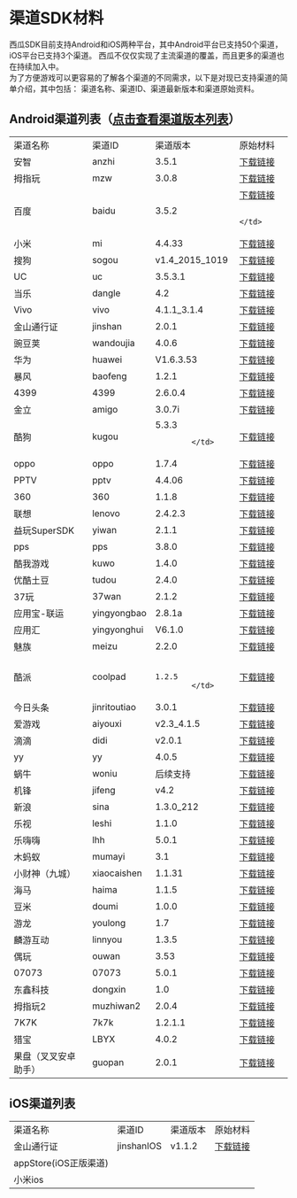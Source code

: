 # 渠道SDK材料


西瓜SDK目前支持Android和iOS两种平台，其中Android平台已支持50个渠道，iOS平台已支持3个渠道。
西瓜不仅仅实现了主流渠道的覆盖，而且更多的渠道也在持续加入中。  
为了方便游戏可以更容易的了解各个渠道的不同需求，以下是对现已支持渠道的简单介绍，其中包括：
渠道名称、渠道ID、渠道最新版本和渠道原始资料。  


## Android渠道列表（<a href = "http://console.xgsdk.com/channellist.html" target="_blank">点击查看渠道版本列表</a>）

<table >
<tr>
<td>
				渠道名称
			</td>
<td>
				渠道ID
			</td>
<td>
				渠道版本
			</td>
<td>
				原始材料
			</td>
</tr>
<tr>
<td>
				安智
			</td>
<td>
				anzhi
			</td>
<td>
				3.5.1
			</td>
<td>
				<a href="http://doc.xgsdk.com/files/channels/anzhi/2.0/asnzhi3.5/安智SDK开发包(1).zip">下载链接</a>
			</td>
</tr>
<tr>
<td>
				拇指玩
			</td>
<td>
				mzw
			</td>
<td>
				3.0.8
			</td>
<!--
<td>
				<a href="http://doc.xgsdk.com/guide/?p=205">打开</a>
			</td>
<td>
				无
			</td>
<td>
				<a href="http://doc.xgsdk.com/files/channels/muzhiwan/1.1/%e6%8b%87%e6%8c%87%e7%8e%a9Android%e6%b8%b8%e6%88%8f%e6%b5%8b%e8%af%95%e7%94%a8%e4%be%8b.xls">下载链接</a>
			</td>
      -->
<td>
				<a href="http://doc.xgsdk.com/files/channels/muzhiwan/2.0/V2.1.1/v3.0.8/拇指玩网游SDK3.0.8_201511171800.zip">下载链接</a>
			</td>
</tr>
<tr>
<td>
				百度
			</td>
<td>
				baidu
			</td>
      <!--
<td>
				1.1
			</td>
      -->
<td>
				3.5.2
			</td>
<!--
<td>
				<a href="http://doc.xgsdk.com/guide/index.php/2015/05/10/baidu313/">打开</a>
			</td>
<td>
				<a href="http://doc.xgsdk.com/files/channels/baidu/1.1/BaiduLogo.zip">下载链接</a>
			</td>
<td>
				<a href="http://doc.xgsdk.com/files/channels/baidu/1.1/BaiduChecklist.xlsx">下载链接</a>
			</td>
      -->
<td>
				<a href="http://doc.xgsdk.com/files/channels/baidu/2.0/SDK最新版.rar">下载链接</a>

			</td>

</tr>
<tr>
<td>
				小米
			</td>
<td>
				mi
			</td>
<!--
<td>
				1.2_4.3.4
			</td>
      -->
<td>
				4.4.33
			</td>
<!--
<td>
				<a href="http://doc.xgsdk.com/guide/index.php/2015/05/10/223/">打开</a>
			</td>
<td>
				无
			</td>
<td>
				<a href="http://doc.xgsdk.com/files/channels/mi/1.1/%d0%a1%c3%d7%c7%fe%b5%c0%d7%d4%bc%ec%b9%e6%b7%b6.xlsx">下载链接</a>
			</td>
      -->
<td>
				<a href="http://doc.xgsdk.com/files/channels/mi/2.0/小米SDKservice最新.rar">下载链接</a>
			</td>
</tr>
<tr>
<td>
				搜狗
			</td>
<td>
				sogou
			</td>
<!--
<td>
				1.1
			</td>
      -->
<td>
				v1.4_2015_1019
			</td>
<!--
<td>
				<a href="http://doc.xgsdk.com/files/channels/sogou/1.1/%c7%fe%b5%c0%ca%b5%cf%d6%cb%b5%c3%f7.docx">打开</a>
			</td>
<td>
				<a href="http://doc.xgsdk.com/files/channels/sogou/1.1/%cb%d1%b9%b7%d0%c2%b0%e6%bd%c7%b1%ea%ba%cd%c9%c1%c6%c1.rar">下载链接</a>
			</td>
<td>
				<a href="http://doc.xgsdk.com/files/channels/sogou/1.1/搜狗手游SDK自测文档.xlsx">下载链接</a>
			</td>
      -->
<td>
				<a href="http://doc.xgsdk.com/files/channels/sogou/2.0/1.4_2015_0818/sogou_game_sdk.rar">下载链接</a>
			</td>
</tr>
<tr>
<td>
				UC
			</td>
<td>
				uc
			</td>
<!--
<td>
				1.1
			</td>
      -->
<td>
				3.5.3.1
			</td>
<!--
<td>
				<a href="http://doc.xgsdk.com/guide/index.php/2015/05/10/264/">打开</a>
			</td>
<td>
				<a href="http://doc.xgsdk.com/files/channels/uc/1.1.1/UCLOGO及使用说明.zip">下载链接</a>
			</td>
<td>
				<a href="http://doc.xgsdk.com/files/channels/uc/1.1.1/UcChecklist.xlsx">下载链接</a>
			</td>
      -->

<td>
				<a href="http://doc.xgsdk.com/files/channels/uc/2.0/3.5.3.1/UCSDK_Android.rar">下载链接</a>
			</td>
</tr>
<tr>
<td>
				当乐
			</td>
<td>
				dangle
			</td>
<!--
<td>
				1.1
			</td>
      -->
<td>
				4.2
			</td>
<!--
<td>
				<a href="http://doc.xgsdk.com/guide/index.php/2015/05/11/340/">打开</a>
			</td>
<td>
				<a href="http://doc.xgsdk.com/files/channels/dangle/1.1.1/当乐Logo及使用说明.zip">下载链接</a>
			</td>
<td>
				<a href="http://doc.xgsdk.com/files/channels/dangle/1.1.1/安卓平台SDK4.0.3测试点用例.xls">下载链接</a>
			</td>
      -->
<td>
				<a href="http://doc.xgsdk.com/files/channels/dangle/2.0/4.2/downjoy_android_sdk4.2_150924_1.zip">下载链接</a>
			</td>
</tr>
<tr>
<td>
				Vivo
			</td>
<td>
				vivo
			</td>
<!--
<td>
				1.1
			</td>
      -->
<td>
				4.1.1_3.1.4
			</td>
<!--
<td>
				<a href="http://doc.xgsdk.com/guide/index.php/2015/05/11/vivo_138_301/">打开</a>
			</td>
<td>
				无
			</td>
<td>
				<a href="http://doc.xgsdk.com/files/channels/vivo/1.1/VivoChecklist.xlsx">下载链接</a>
			</td>
      -->
<td>
				<a href="http://doc.xgsdk.com/files/channels/vivo/2.0/4.1.1_3.1.4/4.1.1_3.1.4.zip">下载链接</a>
			</td>
</tr>
<tr>
<td>
				金山通行证
			</td>
<td>
				jinshan
			</td>
<!--
<td>
				1.3
			</td>
      -->
<td>
				2.0.1
			</td>
<!--
<td>
				<a href="http://doc.xgsdk.com/files/channels/jinshan/2.0/1.1.2-2_0924/KINGSOFT_SDK_ANDROID_1.1.2-2_0924.zip">打开</a>
			</td>
<td>
				无
			</td>
<td>
				无
			</td>
      -->
<td>
				<a href="http://doc.xgsdk.com/files/channels/jinshan/2.0/KINGSOFT_SDK_ANDROID_最新版.zip">下载链接</a>
			</td>
</tr>
<tr>
<td>
				豌豆荚
			</td>
<td>
				wandoujia
			</td>
<!--
<td>
				1.3
			</td>
      -->
<td>
				4.0.6
			</td>
<!--
<td>
				<a href="http://doc.xgsdk.com/guide/index.php/2015/05/11/wandoujia_notes">打开</a>
			</td>
<td>
				无
			</td>
<td>
				<a href="http://doc.xgsdk.com/files/channels/wandoujia/1.1/%c7%fe%b5%c0%d7%d4%bc%ec%b9%e6%b7%b6-%cd%e3%b6%b9%bc%d4.xls">下载链接</a>
			</td>
      -->
<td>
				<a href="http://doc.xgsdk.com/files/channels/wandoujia/2.0/wdj-game-sdk-最新版.zip">下载链接</a>
			</td>
</tr>
<tr>
<td>
				华为
			</td>
<td>
				huawei
			</td>
<!--
<td>
				1.1
			</td>
      -->
<td>
				V1.6.3.53
			</td>
<!--
<td>
				<a href="http://doc.xgsdk.com/files/channels/iOS/itools/1.1/渠道实现说明.docx">打开</a>
			</td>
<td>
				无
			</td>
<td>
				<a href="http://doc.xgsdk.com/files/channels/huawei/1.1/%e5%8d%8e%e4%b8%ba%e6%b8%b8%e6%88%8f%e4%b8%ad%e5%bf%83SDK%e6%b5%8b%e8%af%95%e7%94%a8%e4%be%8b--%e5%9f%ba%e6%9c%ac%e5%8a%9f%e8%83%bd.xlsx">下载链接</a>
			</td>
      -->
<td>
				<a href="http://doc.xgsdk.com/files/channels/huawei/2.0/v1.6.3.53/HW华为游戏中心SDK_v1.6.3.53.zip">下载链接</a>
			</td>
</tr>
<tr>
<td>
				暴风
			</td>
<td>
				baofeng
			</td>
<!--
<td>
				1.3
			</td>
      -->
<td>
				1.2.1
			</td>
<!--
<td>
				<a href="http://doc.xgsdk.com/guide/index.php/2015/05/12/baofeng/">打开</a>
			</td>
<td>
				<a href="http://doc.xgsdk.com/files/channels/baofeng/1.1.1/BaofengLogo.zip">下载链接</a>
			</td>
<td>
				<a href="http://doc.xgsdk.com/files/channels/baofeng/1.1/BaofengChecklist.xlsx">收集中</a>
			</td>
      -->
<td>
				<a href="http://doc.xgsdk.com/files/channels/baofeng/2.0/1.2.1/暴风游戏SDK_v1.2.1(2015-09-18).zip">下载链接</a>
			</td>
</tr>
<tr>
<td>
				4399
			</td>
<td>
				4399
			</td>
<!--
<td>
				1.1_2.4.2.1
			</td>
      -->

<td>
				2.6.0.4
			</td>
<!--
<td>
				<a href="http://doc.xgsdk.com/guide/index.php/2015/05/13/4399/">打开</a>
			</td>
<td>
				<a href="http://doc.xgsdk.com/files/channels/4399/1.1/4399Logo.zip">下载链接</a>
			</td>
<td>
				<a href="http://doc.xgsdk.com/files/channels/4399/1.1/4399checklist_20150506.zip">下载链接</a>
			</td>
      -->
<td>
				<a href="http://doc.xgsdk.com/files/channels/4399/2.0/v2.5.0.0/4399PaySDK&DemoNew.rar">下载链接</a>
			</td>
</tr>
<tr>
<td>
				金立
			</td>
<td>
				amigo
			</td>
<!--
<td>
				1.1.1
			</td>
      -->
<td>
				3.0.7i
			</td>
<!--
<td>
				<a href="http://doc.xgsdk.com/guide/index.php/2015/05/14/amigo/">打开</a>
			</td>
<td>
				<a href="http://doc.xgsdk.com/files/channels/jingli/1.1.1/amigoLogo.zip">下载链接</a>
			</td>
<td>
				<a href="http://doc.xgsdk.com/files/channels/jingli/1.1.1/jinglichecklist.xls">下载链接</a>
			</td>
      -->
<td>
				<a href="http://doc.xgsdk.com/files/channels/jingli/2.0/3.0.5.b/【金立】Amigo Play SDK  3.0.5.b.rar">下载链接</a>
			</td>
</tr>
<tr>
<td>
				酷狗
			</td>
<td>
				kugou
			</td>
<!--
<td>
				1.1
			</td>
      -->
<td>
				5.3.3

			</td>
<!--
<td>
				<a href="http://doc.xgsdk.com/guide/index.php/2015/05/15/kugou/">打开</a>
			</td>
<td>
				无
			</td>
<td>
				<a href="http://doc.xgsdk.com/files/channels/kugou/1.1/酷狗游戏充值SDK上线前用例.xlsx">下载链接</a>
			</td>
      -->
<td>
				<a href="http://doc.xgsdk.com/files/channels/kugou/2.0/v5.3.1/酷狗手游SDK5.3.1发布包.zip">下载链接</a>
			</td>
</tr>
<tr>
<td>
				oppo
			</td>
<td>
				oppo
			</td>
<!--
<td>
				1.1
			</td>
      -->
<td>
				1.7.4
			</td>
<!--
<td>
				<a href="http://doc.xgsdk.com/guide/index.php/2015/05/19/634/">打开</a>
			</td>
<td>
				无
			</td>
<td>
				<a href="http://doc.xgsdk.com/files/channels/oppo/1.1/OppoChecklist.xlsx">下载链接</a>
			</td>
      -->
<td>
				<a href="http://doc.xgsdk.com/files/channels/oppo/2.0/release_1.7.4_20150909/OPPO游戏中心SDK_release_1.7.4_20150909.zip">下载链接</a>
			</td>
</tr>
<tr>
<td>
				PPTV
			</td>
<td>
				pptv
			</td>
<!--
<td>
				1.1
			</td>
      -->
<td>
				4.4.06
			</td>
<!--
<td>
				<a href="http://doc.xgsdk.com/guide/index.php/2015/05/15/pptv/">打开</a>
			</td>
<td>
				<a href="http://doc.xgsdk.com/files/channels/pptv/1.1.1/ICON+LOGO.zip">下载链接</a>
			</td>
<td>
				<a href="http://doc.xgsdk.com/files/channels/pptv/1.1/PptvChecklist.xlsx">下载链接</a>
			</td>
      -->
<td>
				<a href="http://doc.xgsdk.com/files/channels/pptv/2.0/V4.4.06.150922/PPTVVasSdk_V4.4.06.150922_Release.rar">下载链接</a>
			</td>
</tr>
<tr>
<td>
				360
			</td>
<td>
				360
			</td>
<!--
<td>
				1.1
			</td>
      -->
<td>
				1.1.8
			</td>
<!--
<td>
				<a href="http://doc.xgsdk.com/guide/index.php/2015/05/14/">打开</a>
			</td>
<td>
				无
			</td>
<td>
				<a href="http://doc.xgsdk.com/files/channels/360/1.1.1/社交带支付SDK测试用例.xlsx">下载链接</a>
			</td>
      -->
<td>
				<a href="http://doc.xgsdk.com/files/channels/360/2.0/1.1.8/360_1.1.8_402.zip">下载链接</a>
			</td>
</tr>
<tr>
<td>
				联想
			</td>
<td>
				lenovo
			</td>
<!--
<td>
				1.3
			</td>
      -->
<td>
				2.4.2.3
			</td>
<!--
<td>
				<a href=" http://doc.xgsdk.com/guide/index.php/2015/05/15/lenovo/">打开</a>
			</td>
<td>
				<a href="http://doc.xgsdk.com/files/channels/lenovo/1.3/游戏图标角标.zip">下载链接</a>
			</td>
<td>
				<a href="http://doc.xgsdk.com/files/channels/lenovo/1.1/LenovChecklist-v2.3.xlsx">下载链接</a>
			</td>
      -->
<td>
				<a href="http://doc.xgsdk.com/files/channels/lenovo/2.0/2.4.2.3/联想手机游戏SDK-V2.4.2.3_20151104.zip">下载链接</a>
			</td>
</tr>
<tr>
<td>
				益玩SuperSDK
			</td>
<td>
				yiwan
			</td>
<!--
<td>
				1.1
			</td>
      -->
<td>
				2.1.1
			</td>
<!--
<td>
				<a href="http://doc.xgsdk.com/guide/index.php/2015/05/16/yiwan/">打开</a>
			</td>
<td>
				<a href="http://doc.xgsdk.com/files/channels/yiwan/1.1.1/YiwanLogo.zip">下载链接</a>
			</td>
<td>
				<a href="http://doc.xgsdk.com/files/channels/yiwan/1.1.1/YiwanCheckTools.zip">下载链接</a>
			</td>
      -->
<td>
				<a href="http://doc.xgsdk.com/files/channels/yiwan/2.0/2.1.1/益玩_SuperSdk_v2.1.1.rar">下载链接</a>
			</td>
</tr>
<tr>
<td>
				pps
			</td>
<td>
				pps
			</td>
<!--
<td>
				1.1
			</td>
      -->
<td>
				3.8.0
			</td>
<!--
<td>
				<a href="http://doc.xgsdk.com/guide/index.php/2015/05/19/627/">打开</a>
			</td>
<td>
				<a href="http://doc.xgsdk.com/files/channels/pps/1.1/pps角标横竖启动页.zip">下载链接</a>
			</td>
<td>
				<a href="http://doc.xgsdk.com/files/channels/pps/1.1.1/自测.zip">下载链接</a>
			</td>
      -->
<td>
				<a href="http://doc.xgsdk.com/files/channels/pps/2.0/3.8.0/PPS-Android-Platform-SDK v3.8.0.zip">下载链接</a>
			</td>
</tr>
<tr>
<td>
				酷我游戏
			</td>
<td>
				kuwo
			</td>
<!--
<td>
				1.1
			</td>
      -->
<td>
				1.4.0
			</td>
<!--
<td>
				<a href="http://doc.xgsdk.com/guide/index.php/2015/05/19/kuwo/">打开</a>
			</td>
<td>
				<a href="http://doc.xgsdk.com/files/channels/kuwo/1.1/KuwoLogo.rar">下载链接</a>
			</td>
<td>
				<a href="http://doc.xgsdk.com/files/channels/kuwo/1.1/KuwoChecklist.xlsx">下载链接</a>
			</td>
      -->
<td>
				<a href="http://doc.xgsdk.com/files/channels/kuwo/2.0/v1.4.0/酷我sdk免注册140版.rar">下载链接</a>
			</td>
</tr>
<tr>
<td>
				优酷土豆
			</td>
<td>
				tudou
			</td>
<!--
<td>
				1.3
			</td>
      -->
<td>
				2.4.0
			</td>
<!--
<td>
				<a href="http://doc.xgsdk.com/guide/index.php/2015/05/20/youku">打开</a>
			</td>
<td>
				<a href="http://doc.xgsdk.com/files/channels/tudou/1.1/优酷闪屏资源.zip">下载链接</a>
			</td>
<td>
				<a href="http://doc.xgsdk.com/files/channels/tudou/1.1/优酷CP集成测试用例.xlsx">下载链接</a>
			</td>
      -->
<td>
				<a href="http://doc.xgsdk.com/files/channels/tudou/2.0/优酷最新版.zip">下载链接</a>
			</td>
</tr>
<tr>
<td>
				37玩
			</td>
<td>
				37wan
			</td>
<!--
<td>
				1.3
			</td>
      -->
<td>
				2.1.2
			</td>
<!--
<td>
				<a href="http://doc.xgsdk.com/guide/index.php/2015/05/20/37wan/">打开</a>
			</td>
<td>
				<a href="http://doc.xgsdk.com/files/channels/37wan/1.1/37wanLogo.zip">下载链接</a>
			</td>
<td>
				<a href="http://doc.xgsdk.com/files/channels/37wan/1.1/37wanChecklist.xls">下载链接</a>
			</td>
      -->
<td>
				<a href="http://doc.xgsdk.com/files/channels/37wan/2.0/37sdk_release_最新版.rar">下载链接</a>
			</td>
</tr>
<tr>
<td>
				应用宝-联运
			</td>
<td>
				yingyongbao
			</td>
<!--
<td>
				1.1
			</td>
      -->
<td>
				2.8.1a
			</td>
<!--
<td>
				<a href=" http://doc.xgsdk.com/guide/index.php/2015/05/21/702/">打开</a>
			</td>
<td>
				无
			</td>
<td>
				<a href="http://doc.xgsdk.com/files/channels/yingyongbao/1.1/自检规范 .xlsx">下载链接</a>
			</td>
      -->
<td>
				<a href="http://doc.xgsdk.com/files/channels/yingyongbao/2.0/2.8.1a/Tencent_MSDK_Android_Build150807_V2.8.1a_svn58867.zip">下载链接</a>
			</td>
</tr>
<tr>
<td>
				应用汇
			</td>
<td>
				yingyonghui
			</td>
<!--
<td>
				1.1
			</td>
      -->
<td>
				V6.1.0
			</td>
<!--
<td>
				<a href="http://doc.xgsdk.com/guide/index.php/2015/05/21/yingyonghui/">打开</a>
			</td>
<td>
				<a href="http://doc.xgsdk.com/files/channels/yingyonghui/1.1/UI-logo.zip">下载链接</a>
			</td>
<td>
				<a href="http://doc.xgsdk.com/files/channels/yingyonghui/1.1/yyh-checklist.docx">下载链接</a>
			</td>
      -->
<td>
				<a href="http://doc.xgsdk.com/files/channels/yingyonghui/2.0/v6.1.0/应用汇Android网游SDK v6.1.0.zip">下载链接</a>
			</td>
</tr>
<tr>
<td>
				魅族
			</td>
<td>
				meizu
			</td>
<!--
<td>
				1.1
			</td>
      -->
<td>
				2.2.0
			</td>
<!--
<td>
				<a href="http://doc.xgsdk.com/guide/index.php/2015/05/21/meizu/">打开</a>
			</td>
<td>
				<a href="http://doc.xgsdk.com/files/channels/meizu/1.1/MeizuLogo.zip">下载链接</a>
			</td>
<td>
				<a href="http://doc.xgsdk.com/files/channels/meizu/1.1/MeizuChecklist.xlsx">下载链接</a>
			</td>
      -->
<td>
				<a href="http://doc.xgsdk.com/files/channels/meizu/2.0/2.2.0/魅族Flyme联网手游开发SDK2.2.0.zip">下载链接</a>
			</td>
</tr>
<tr>
<td>
				酷派
			</td>
<td>
				coolpad
			</td>
<!--
<td>
				1.1
			</td>
      -->
<td>

				1.2.5
			</td>
<!--
<td>
				<a href="http://doc.xgsdk.com/guide/index.php/2015/05/20/coolpad/">打开</a>
			</td>
<td>
				<a href="http://doc.xgsdk.com/files/channels/coolpad/1.1/酷派素材需求（logo等）.zip">下载链接</a>
			</td>
<td>
				<a href="http://doc.xgsdk.com/files/channels/coolpad/1.1/酷派测试用例--基本功能.xlsx">下载链接</a>
			</td>
      -->
<td>
				<a href="http://doc.xgsdk.com/files/channels/coolpad/2.0/1.2.5/酷派SDK-1.2.5（银联强更版） (1).rar">下载链接</a>
			</td>
</tr>
<tr>
<td>
				今日头条
			</td>
<td>
				jinritoutiao
			</td>
<!--
<td>
				1.1
			</td>
      -->
<td>
				3.0.1
			</td>
<!--
<td>
				<a href="http://doc.xgsdk.com/guide/index.php/2015/05/27/jinritoutiao/">打开</a>
			</td>
<td>
				无
			</td>
<td>
				<a href="http://doc.xgsdk.com/files/channels/jinritoutiao/1.1/自检规范 .xlsx">下载链接</a>
			</td>
      -->
<td>
				<a href="http://doc.xgsdk.com/files/channels/jinritoutiao/2.0/v3.0.1/今日头条GameSdk_v3.0.1_86858fc.zip">下载链接</a>
			</td>
</tr>
<tr>
<td>
				爱游戏
			</td>
<td>
				aiyouxi
			</td>
<!--
<td>
				1.1
			</td>
      -->
<td>
				v2.3_4.1.5
			</td>
<!--
<td>
				<a href="http://doc.xgsdk.com/files/channels/aiyouxi/1.1/%c7%fe%b5%c0%ca%b5%cf%d6%cb%b5%c3%f7.docx">打开</a>
			</td>
<td>
				无
			</td>
<td>
				<a href="http://180.96.63.69/Documents/test_standard.html">下载链接</a>
			</td>
      -->
<td>
				<a href="http://doc.xgsdk.com/files/channels/aiyouxi/2.0/2.3_4.1.5/2.3-4.1.5.zip">下载链接</a>
			</td>
</tr>
<tr>
<td>
				滴滴
			</td>
<td>
				didi
			</td>
<!--
<td>
				1.1
			</td>
      -->
<td>
				v2.0.1
			</td>
<!--
<td>
				<a href="http://doc.xgsdk.com/guide/index.php/2015/05/27/didi/">打开</a>
			</td>
<td>
				<a href="http://doc.xgsdk.com/files/channels/didi/1.1/didi-logo.rar">下载链接</a>
			</td>
<td>
				无
			</td>
      -->
<td>
				<a href="http://doc.xgsdk.com/files/channels/didi/2.0/SDK2.0.1_0909/SDK2.0.1_0909.zip">下载链接</a>
			</td>
</tr>
<tr>
<td>
				yy
			</td>
<td>
				yy
			</td>
<!--
<td>
				1.1
			</td>
      -->
<td>
				4.0.5
			</td>
<!--
<td>
				<a href="http://doc.xgsdk.com/guide/index.php/2015/05/28/yyguide/" target="_blank">打开</a>
			</td>
<td>
				无
			</td>
<td>
				<a href="http://doc.xgsdk.com/files/channels/yy/1.1/yy自检规范.xlsx" target="_blank">下载链接</a>
			</td>
      -->
<td>
				<a href="http://doc.xgsdk.com/files/channels/yy/2.0/v4.0.1/YYGameSdk-4.0.1_联运_0527.rar" target="_blank">下载链接</a>
			</td>
</tr>
<tr>
<td>
				蜗牛
			</td>
<td>
				woniu
			</td>
<!--
<td>
				1.1
			</td>
      -->
<td>
				后续支持
			</td>
<!--
<td>
				<a href="http://doc.xgsdk.com/guide/index.php/2015/06/04/woniuguide/" target="_blank">打开</a>
			</td>
<td>
				<a href="http://doc.xgsdk.com/files/channels/woniu/1.1/woniu-logo.zip" target="_blank">下载链接</a>
			</td>
<td>
				<a href="http://doc.xgsdk.com/files/channels/woniu/1.1/蜗牛自测文档.xlsx" target="_blank">下载链接</a>
			</td>
      -->
<td>
				<a href="http://doc.xgsdk.com/files/channels/woniu/1.1/蜗牛Document.zip" target="_blank">下载链接</a>
			</td>
</tr>
<tr>
<td>
				机锋
			</td>
<td>
				jifeng
			</td>
<!--
<td>
				1.1
			</td>
      -->
<td>
				v4.2
			</td>
<!--
<td>
				<a href="http://doc.xgsdk.com/guide/index.php/2015/05/28/jifengguide/" target="_blank">打开</a>
			</td>
<td>
				<a href="http://doc.xgsdk.com/files/channels/jifeng/1.1.1/jifeng-logo.zip" target="_blank">下载链接</a>
			</td>
<td>
				无
			</td>
      -->
<td>
				<a href="http://doc.xgsdk.com/files/channels/jifeng/2.0/4.2/gpaySDK (1).rar">下载链接</a>
			</td>
</tr>
<tr>
<td>
				新浪
			</td>
<td>
				sina
			</td>
<!--
<td>
				1.1
			</td>
      -->
<td>
				1.3.0_212
			</td>
<!--
<td>
				<a href="http://doc.xgsdk.com/files/channels/sina/1.1/%c7%fe%b5%c0%ca%b5%cf%d6%cb%b5%c3%f7.docx">打开</a>
			</td>
<td>
				无
			</td>
<td>
				<a href="http://doc.xgsdk.com/files/channels/sina/1.1.1/联运接入测试.xlsx">下载链接</a>
			</td>
      -->
<td>
				<a href="http://doc.xgsdk.com/files/channels/sina/2.0/v1.3.0_212/sinagamesdk-sinagamesdk-android-master.zip">下载链接</a>
			</td>
</tr>
<tr>
<td>
				乐视
			</td>
<td>
				leshi
			</td>
<!--
<td>
				1.3
			</td>
      -->
<td>
				1.1.0
			</td>
<!--
<td>
				<a href="http://doc.xgsdk.com/files/channels/leshi/1.1/渠道实现说明.doc">打开</a>
			</td>
<td>
				无
			</td>
<td>
				<a href="http://doc.xgsdk.com/files/channels/leshi/1.1/乐视SDK测试用例 .xlsx">下载链接</a>
			</td>
      -->
<td>
				<a href="http://doc.xgsdk.com/files/channels/leshi/2.0/V1.1.0_20150929/乐视V1.1.0_20150929.rar" target="_blank">下载链接</a>
			</td>
</tr>
<tr>
<td>
				乐嗨嗨
			</td>
<td>
			lhh
			</td>
<!--
<td>
				1.3
			</td>
      -->
<td>
				5.0.1
			</td>
<!--
<td>
				<a href="http://doc.xgsdk.com/files/channels/lhh/1.1/%E6%B8%A0%E9%81%93%E5%AE%9E%E7%8E%B0%E8%AF%B4%E6%98%8E.doc">打开</a>
			</td>
<td>
				无
			</td>
<td>
				<a href="http://doc.xgsdk.com/files/channels/lhh/1.1/%E4%B9%90%E5%97%A8%E5%97%A8SDK%E6%B5%8B%E8%AF%95%E7%94%A8%E4%BE%8B.xls">下载链接</a>
			</td>
      -->
<td>
				<a href="http://doc.xgsdk.com/files/channels/lhh/2.0/乐嗨嗨SDK_最新版.zip">下载链接</a>
			</td>
</tr>
<tr>
<td>
				木蚂蚁
			</td>
<td>
				mumayi
			</td>
<!--
<td>
				1.3
			</td>
      -->
<td>
				3.1
			</td>
<!--
<td>
				<a href="http://doc.xgsdk.com/files/channels/mumayi/1.3/木蚂蚁渠道实现说明.doc">打开</a>
			</td>
<td>
				<a href="http://doc.xgsdk.com/files/channels/mumayi/1.3/木蚂蚁logo.zip">下载链接</a>
			</td>
<td>
				<a href="http://doc.xgsdk.com/files/channels/mumayi/1.3/木蚂蚁自测文档.zip">下载链接</a>
			</td>
      -->
<td>
				<a href="http://doc.xgsdk.com/files/channels/mumayi/2.0/v3.1/木蚂蚁支付开发者接入包3.1-Code-16.rar">下载链接</a>
			</td>
</tr>
<tr>
<td>
				小财神（九城）
			</td>
<td>
				xiaocaishen
			</td>
<!--
<td>
				1.3
			</td>
      -->
<td>
				1.1.31
			</td>
<!--
<td>
				<a href="http://doc.xgsdk.com/files/channels/xiaocaishen/1.3/xiaocaishen_SDK_reference.doc">打开</a>
			</td>
<td>
				无
			</td>
<td>
				无
			</td>
      -->
<td>
				<a href="http://doc.xgsdk.com/files/channels/xiaocaishen/2.0/SDK最新版.zip">下载链接</a>
			</td>
</tr>
<tr>
<td>
				海马
			</td>
<td>
				haima
			</td>
<!--
<td>
				1.3  
			</td>
      -->
<td>
				1.1.5
			</td>
<!--
<td>
				<a href="http://doc.xgsdk.com/files/channels/haima/1.1/海马渠道实现说明.doc" target="_blank">打开</a>
			</td>
<td>
				无
			</td>
<td>
				<a href="http://doc.xgsdk.com/files/channels/haima/1.1/海马测试用例.xlsx">下载链接</a>
			</td>
      -->
<td>
				<a href="http://doc.xgsdk.com/files/channels/haima/2.0/v1.1.4/hmPaySDK-android-v.1.1.4.zip" target="_blank">下载链接<br />
</a>
			</td>
</tr>
<tr>
<td>
				豆米
			</td>
<td>
				doumi
			</td>
<!--
<td>
				1.3
			</td>
      -->
<td>
				1.0.0
			</td>
<!--
<td>
				<a href="http://doc.xgsdk.com/files/channels/doumi/1.3/豆米渠道实现说明.doc" target="_blank">打开</a>
			</td>
<td>
				无
			</td>
<td>
				无
			</td>
      -->
<td>
				<a href="http://doc.xgsdk.com/files/channels/doumi/1.3/豆米渠道.zip" target="_blank">下载链接</a>
			</td>
</tr>
<tr>
<td>
				游龙
			</td>
<td>
				youlong
			</td>
<!--
<td>
				1.3
			</td>
      -->
<td>
				1.7
			</td>
<!--
<td>
				<a target="_blank" href="http://doc.xgsdk.com/files/channels/youlong/1.3/游龙移动开发平台sdk参考手册_客户端.docx">打开</a>
			</td>
<td>
				无
			</td>
<td>
				<a target="_blank" href="http://doc.xgsdk.com/files/channels/youlong/1.3/SDK测试结果要求文档 - 试用版本.xls">下载链接</a>
			</td>
      -->
<td>
				<a target="_blank" href="http://doc.xgsdk.com/files/channels/youlong/2.0/1.7/对外_游龙SDK（弹窗版本）_v1.7.rar">下载链接</a>
			</td>
</tr>

<td>
				麟游互动
			</td>
<td>
				linnyou
			</td>
<!--
<td>
				1.3
			</td>
      -->
<td>
				1.3.5
			</td>
			<td>
				<a target="_blank" href="http://doc.xgsdk.com/files/channels/linnyou/2.0/1.3.3/麟游SDK_1.3.3.zip">下载链接</a>
						</td>
</tr>
<tr>
	<td>
偶玩
</td>
<td>
	ouwan
</td>
	<td>
	3.53
</td>
<td>
<a target="_blank" href="http://doc.xgsdk.com/files/channels/ouwan/2.0/v3.53_20150923/偶玩安全支付SDK开发文档v3.53及素材需求201509231742.rar">下载链接</a>
		</td>
</td>
</tr>
<tr>
	<td>
07073
</td>
<td>
07073
</td>
	<td>
5.0.1
</td>
<td>
<a target="_blank" href="http://doc.xgsdk.com/files/channels/07073/2.0/5.0.1/SDK07073sy.zip">下载链接</a>
</td>
</tr>

<tr>
	<td>
东鑫科技
</td>
<td>
dongxin
</td>
	<td>
1.0
</td>
<td>
<a target="_blank" href="http://doc.xgsdk.com/files/channels/dongxin/2.0/1.0/4-东鑫科技sdk对接压缩包1.0-0901.zip">下载链接</a>
</td>
</tr>


<tr>
	<td>
拇指玩2
</td>
<td>
muzhiwan2
</td>
	<td>
2.0.4
</td>
<td>
<a target="_blank" href="http://doc.xgsdk.com/files/channels/muzhiwan/2.0/第二套/2.0.4/拇指玩第二套SDK2.0.4.rar">下载链接</a>
</td>
</tr>

<tr>
	<td>
7K7K
</td>
<td>
7k7k
</td>
	<td>
1.2.1.1
</td>
<td>
<a target="_blank" href="http://doc.xgsdk.com/files/channels/7k7k/2.0/1.2.1.1/7kSDK接入包2015.10.21.rar">下载链接</a>
</td>
</tr>

<tr>
	<td>
猎宝
</td>
<td>
LBYX
</td>
	<td>
4.0.2
</td>
<td>
<a target="_blank" href="http://doc.xgsdk.com/files/channels/liebao/2.0/4.0.2/猎宝sdk4.0.2.zip">下载链接</a>
</td>
</tr>

<tr>
	<td>
果盘（叉叉安卓助手）
</td>
<td>
guopan
</td>
	<td>
2.0.1
</td>
<td>
<a target="_blank" href="http://doc.xgsdk.com/files/channels/guopan/2.0/2.0.1/果盘.zip">下载链接</a>
</td>
</tr>


</table>




## iOS渠道列表

<table >
<tr>
<td>
				渠道名称
			</td>
<td>
				渠道ID
			</td>
<!--
<td>
				XGSDK版本
			</td>
      -->
<td>
				渠道版本
			</td>
<!--
<td>
				实现说明
			</td>
<td>
				角标说明
			</td>
<td>
				自检规范
			</td>
      -->
<td>
				原始材料
			</td>
</tr>

<tr>
<td>
				金山通行证
			</td>
<td>
				jinshanIOS
			</td>
<!--
<td>
				1.1
			</td>
      -->
<td>
				v1.1.2
			</td>
<!--
<td>
				<a href="http://doc.xgsdk.com/guide/index.php/2015/05/11/%e9%87%91%e5%b1%b1%e9%80%9a%e8%a1%8c%e8%af%81%e6%b8%a0%e9%81%93%e5%ae%9e%e7%8e%b0/">打开</a>
			</td>
<td>
				无
			</td>
<td>
				无
			</td>
      -->

<td>
				<a href="http://doc.xgsdk.com/files/channels/iOS/kingsoft/1.1/原始材料.zip">下载链接</a>
			</td>
</tr>


<tr>
<td>
				appStore(iOS正版渠道)
			</td>
<td>
			</td>
<!--
<td>
			</td>
<td>
			</td>
<td>
				<a href="http://doc.xgsdk.com/guide/index.php/2015/06/05/1129/">打开</a>
			</td>

<td>
			</td>
      -->
<td>
			</td>
<td>
			</td>
</tr>

<tr>
<td>
				小米ios
			</td>
<td>
			</td>
<!--
<td>
			</td>
<td>
			</td>
<td>
				<a href="http://doc.xgsdk.com/guide/index.php/2015/06/05/1129/">打开</a>
			</td>

<td>
			</td>
      -->
<td>
			</td>
<td>
			</td>
</tr>
</table>

